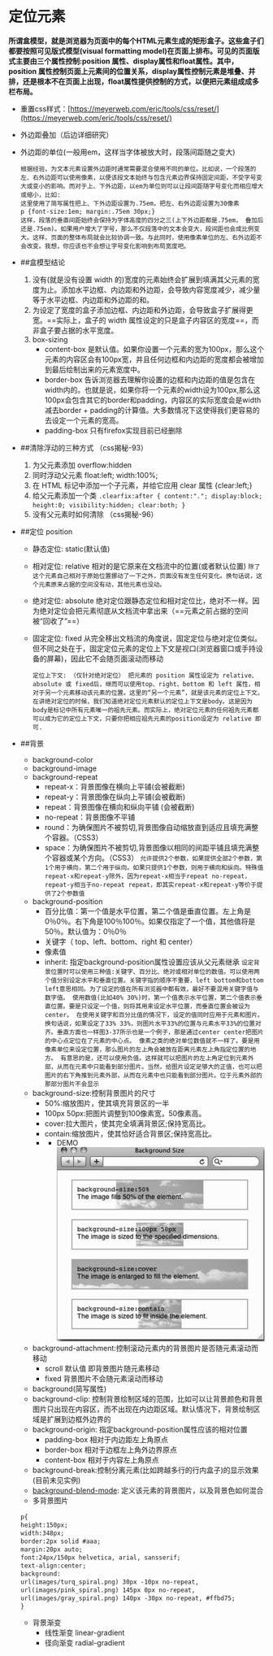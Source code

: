 # 定位元素
 **所谓盒模型，就是浏览器为页面中的每个HTML元素生成的矩形盒子。这些盒子们都要按照可见版式模型(visual formatting model)在页面上排布。可见的页面版式主要由三个属性控制:position 属性、display属性和float属性。其中，position 属性控制页面上元素间的位置关系，display属性控制元素是堆叠、并排，还是根本不在页面上出现，float属性提供控制的方式，以便把元素组成成多栏布局。**
 
 + 重置css样式：[https://meyerweb.com/eric/tools/css/reset/](https://meyerweb.com/eric/tools/css/reset/)
 + 外边距叠加（后边详细研究）
 + 外边距的单位(一般用em，这样当字体被放大时，段落间距随之变大)
    ``` 
    根据经验，为文本元素设置外边距时通常需要混合使用不同的单位。比如说，一个段落的左、右外边距可以使用像素，以便该段文本始终与包含元素边界保持固定间距，不受字号变大或变小的影响。而对于上、下外边距，以em为单位则可以让段间距随字号变化而相应增大或缩小，比如:
    这里使用了简写属性把上、下外边距设置为.75em，把左、右外边距设置为30像素 
    p {font-size:1em; margin:.75em 30px;}
    这样，段落的垂直间距始终会保持为字体高度的四分之三(上下外边距都是.75em， 叠加后还是.75em)。如果用户增大了字号，那么不仅段落中的文本会变大，段间距也会成比例变大。这样，页面的整体布局就会比较协调一致。与此同时，使用像素单位的左、右外边距不会改变。我想，你应该也不会想让字号变化影响到布局宽度吧。
    ```
+ ##盒模型结论
    1. 没有(就是没有设置 width 的)宽度的元素始终会扩展到填满其父元素的宽度为止。添加水平边框、内边距和外边距，会导致内容宽度减少，减少量 等于水平边框、内边距和外边距的和。
    2. 为设定了宽度的盒子添加边框、内边距和外边距，会导致盒子扩展得更宽。==实际上，盒子的 width 属性设定的只是盒子内容区的宽度==，而非盒子要占据的水平宽度。
    3. box-sizing
        + content-box  是默认值。如果你设置一个元素的宽为100px，那么这个元素的内容区会有100px宽，并且任何边框和内边距的宽度都会被增加到最后绘制出来的元素宽度中。
        + border-box 告诉浏览器去理解你设置的边框和内边距的值是包含在width内的。也就是说，如果你将一个元素的width设为100px,那么这100px会包含其它的border和padding，内容区的实际宽度会是width减去border + padding的计算值。大多数情况下这使得我们更容易的去设定一个元素的宽高。
        + padding-box 只有firefox实现目前已经删除

+ ##清除浮动的三种方式 （css揭秘-93）
    1. 为父元素添加 overflow:hidden 
    2. 同时浮动父元素 float:left; width:100%;
    3. 在 HTML 标记中添加一个子元素，并给它应用 clear 属性 {clear:left;}
    4. 给父元素添加一个类 
            `.clearfix:after {
                       content:".";
                       display:block;
                       height:0;
                       visibility:hidden;
                       clear:both;
            }`
    5. 没有父元素时如何清除 （css揭秘-96）

+ ##定位 position
    + 静态定位: static(默认值)
    + 相对定位: relative 相对的是它原来在文档流中的位置(或者默认位置)
      `除了这个元素自己相对于原始位置挪动了一下之外，页面没有发生任何变化。换句话说，这个元素原来占据的空间没有动，其他元素也没动。`
    + 绝对定位: absolute 绝对定位跟静态定位和相对定位比，绝对不一样。因为绝对定位会把元素彻底从文档流中拿出来（==元素之前占据的空间被“回收了”==）
    + 固定定位: fixed 从完全移出文档流的角度说，固定定位与绝对定位类似。但不同之处在于，固定定位元素的定位上下文是视口(浏览器窗口或手持设备的屏幕)，因此它不会随页面滚动而移动

        `定位上下文: （仅针对绝对定位）
        把元素的 position 属性设定为 relative、absolute 或 fixed后，继而可以使用top、right、bottom 和 left 属性，相对于另一个元素移动该元素的位置。这里的“另一个元素”，就是该元素的定位上下文。在讲绝对定位的时候，我们知道绝对定位元素默认的定位上下文是body。这是因为body是标记中所有元素唯一的祖先元素。而实际上，绝对定位元素的任何祖先元素都可以成为它的定位上下文，只要你把相应祖先元素的position设定为 relative 即可.`
+ ##背景
    + background-color
    + background-image
    + background-repeat
        + repeat-x：背景图像在横向上平铺(会被截断)
        + repeat-y：背景图像在纵向上平铺(会被截断)
        + repeat：背景图像在横向和纵向平铺 (会被截断)
        + no-repeat：背景图像不平铺
        + round：为确保图片不被剪切,背景图像自动缩放直到适应且填充满整个容器。（CSS3）
        + space：为确保图片不被剪切,背景图像以相同的间距平铺且填充满整个容器或某个方向。（CSS3）
            `允许提供2个参数，如果提供全部2个参数，第1个用于横向，第二个用于纵向。如果只提供1个参数，则用于横向和纵向。特殊值repeat-x和repeat-y除外，因为repeat-x相当于repeat no-repeat，repeat-y相当于no-repeat repeat，即其实repeat-x和repeat-y等价于提供了2个参数值`
    + background-position
        + 百分比值：第一个值是水平位置，第二个值是垂直位置。左上角是0％0％。右下角是100％100％。如果仅指定了一个值，其他值将是50％。默认值为：0％0％
        + 关键字（ top、left、bottom、right 和 center）
        + 像素值
        + inherit: 指定background-position属性设置应该从父元素继承
            `设定背景位置时可以使用三种值:关键字、百分比、绝对或相对单位的数值。可以使用两个值分别设定水平和垂直位置。关键字指的顺序不重要，left bottom和bottom left意思相同。为了设定的值在所有浏览器中都有效，最好不要混用关键字值与数字值。
        使用数值(比如40% 30%)时，第一个值表示水平位置，第二个值表示垂直位置。要是只设定一个值，则将其用来设定水平位置，而垂直位置会被设为center。
        在使用关键字和百分比值的情况下，设定的值同时应用于元素和图片。换句话说，如果设定了33% 33%，则图片水平33%的位置与元素水平33%的位置对齐。垂直方面也一样图3-37所示也是一个例子，那是通过center center把图片的中心点定位在了元素的中心点。
        像素之类的绝对单位数值就不一样了。要是用像素单位来设定位置，那么图片的左上角会被放在距离元素左上角指定位置的地方。
        有意思的是，还可以使用负值。这样就可以把图片的左上角定位到元素外部，从而在元素中只能看到部分图片。当然，给图片设定足够大的正值，也可以把图片的右下角推到元素外部，从而在元素中也只能看到部分图片。位于元素外部的那部分图片不会显示`
    + background-size:控制背景图片的尺寸
        + 50%:缩放图片，使其填充背景区的一半
        + 100px 50px:把图片调整到100像素宽，50像素高。
        + cover:拉大图片，使其完全填满背景区;保持宽高比。 
        + contain:缩放图片，使其恰好适合背景区;保持宽高比。
        +   + DEMO ![backgroundSize-c200](media/15446146932552/15446054109564.jpg)
    + background-attachment:控制滚动元素内的背景图片是否随元素滚动而移动
        + scroll 默认值 即背景图片随元素移动
        + fixed 背景图片不会随元素滚动而移动
    + background(简写属性)
    + background-clip: 控制背景绘制区域的范围，比如可以让背景颜色和背景图片只出现在内容区，而不出现在内边距区域。默认情况下，背景绘制区域是扩展到边框外边界的
    + background-origin: 指定background-position属性应该的相对位置
        + padding-box 相对于内边距左上角原点
        + border-box 相对于边框左上角外边界原点
        + content-box 相对于内容左上角原点
    + background-break:控制分离元素(比如跨越多行的行内盒子)的显示效果 (目前未见实例)
    + [background-blend-mode](https://developer.mozilla.org/zh-CN/docs/Web/CSS/background-blend-mode): 定义该元素的背景图片，以及背景色如何混合
    + 多背景图片 
    ```
    p{
    height:150px;
    width:348px;
    border:2px solid #aaa;
    margin:20px auto;
    font:24px/150px helvetica, arial, sansserif;
    text-align:center;
    background:
    url(images/turq_spiral.png) 30px -10px no-repeat,
    url(images/pink_spiral.png) 145px 0px no-repeat,
    url(images/gray_spiral.png) 140px -30px no-repeat, #ffbd75;
    }
    ```
    + 背景渐变
        + 线性渐变 linear-gradient
        + 径向渐变 radial-gradient
        
    